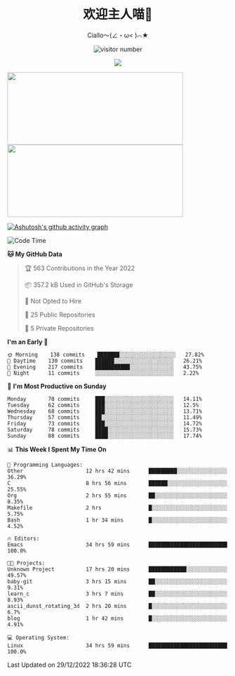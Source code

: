 <div align="center">
  <h1>欢迎主人喵👋</h1>
  <p>Ciallo～(∠・ω< )⌒★</p>
</div>

<p align="center">
  <img src="https://count.getloli.com/get/@Ziqi-Yang?theme=rule34" alt="visitor number" />
</p>

<p align="center">
  <img src="https://skillicons.dev/icons?i=go,java,js,sass,py,godot,flutter,linux,emacs" />
</p>

<a href="https://github.com/Ziqi-Yang?tab=repositories">
   <img height="165" width="400" src="https://github-readme-stats.vercel.app/api?username=Ziqi-Yang&show_icons=true&include_all_commits=true&hide_border=true" />
  <img height="165" width="400" src="https://svg-banners.vercel.app/api?type=luminance&text1=Be%20Fantastic🌞&width=400&height=165" />
</a>


[![Ashutosh's github activity graph](https://github-readme-activity-graph.cyclic.app/graph?username=Ziqi-Yang&theme=github)](https://github.com/ashutosh00710/github-readme-activity-graph)

<!--START_SECTION:waka-->
![Code Time](http://img.shields.io/badge/Code%20Time-308%20hrs%2054%20mins-blue)

**🐱 My GitHub Data** 

> 🏆 563 Contributions in the Year 2022
 > 
> 📦 357.2 kB Used in GitHub's Storage 
 > 
> 🚫 Not Opted to Hire
 > 
> 📜 25 Public Repositories 
 > 
> 🔑 5 Private Repositories  
 > 
**I'm an Early 🐤** 

```text
🌞 Morning    138 commits    ███████░░░░░░░░░░░░░░░░░░   27.82% 
🌆 Daytime    130 commits    ██████░░░░░░░░░░░░░░░░░░░   26.21% 
🌃 Evening    217 commits    ███████████░░░░░░░░░░░░░░   43.75% 
🌙 Night      11 commits     ░░░░░░░░░░░░░░░░░░░░░░░░░   2.22%

```
📅 **I'm Most Productive on Sunday** 

```text
Monday       70 commits     ███░░░░░░░░░░░░░░░░░░░░░░   14.11% 
Tuesday      62 commits     ███░░░░░░░░░░░░░░░░░░░░░░   12.5% 
Wednesday    68 commits     ███░░░░░░░░░░░░░░░░░░░░░░   13.71% 
Thursday     57 commits     ██░░░░░░░░░░░░░░░░░░░░░░░   11.49% 
Friday       73 commits     ███░░░░░░░░░░░░░░░░░░░░░░   14.72% 
Saturday     78 commits     ████░░░░░░░░░░░░░░░░░░░░░   15.73% 
Sunday       88 commits     ████░░░░░░░░░░░░░░░░░░░░░   17.74%

```


📊 **This Week I Spent My Time On** 

```text
💬 Programming Languages: 
Other                    12 hrs 42 mins      █████████░░░░░░░░░░░░░░░░   36.29% 
C                        8 hrs 56 mins       ██████░░░░░░░░░░░░░░░░░░░   25.55% 
Org                      2 hrs 55 mins       ██░░░░░░░░░░░░░░░░░░░░░░░   8.35% 
Makefile                 2 hrs               █░░░░░░░░░░░░░░░░░░░░░░░░   5.75% 
Bash                     1 hr 34 mins        █░░░░░░░░░░░░░░░░░░░░░░░░   4.52%

🔥 Editors: 
Emacs                    34 hrs 59 mins      █████████████████████████   100.0%

🐱‍💻 Projects: 
Unknown Project          17 hrs 20 mins      ████████████░░░░░░░░░░░░░   49.57% 
baby-git                 3 hrs 15 mins       ██░░░░░░░░░░░░░░░░░░░░░░░   9.31% 
learn_c                  3 hrs 7 mins        ██░░░░░░░░░░░░░░░░░░░░░░░   8.93% 
ascii_dunst_rotating_3d  2 hrs 20 mins       █░░░░░░░░░░░░░░░░░░░░░░░░   6.7% 
blog                     1 hr 42 mins        █░░░░░░░░░░░░░░░░░░░░░░░░   4.91%

💻 Operating System: 
Linux                    34 hrs 59 mins      █████████████████████████   100.0%

```


 Last Updated on 29/12/2022 18:36:28 UTC
<!--END_SECTION:waka-->
